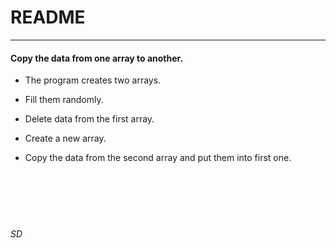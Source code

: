 # README
---

#### Copy the data from one array to another.


* The program creates two arrays. 

* Fill them randomly.

* Delete data from the first array.

* Create a new array.

* Copy the data from the second array and put them into first one.<br/><br/><br/><br/><br/><br/>

###### SD
